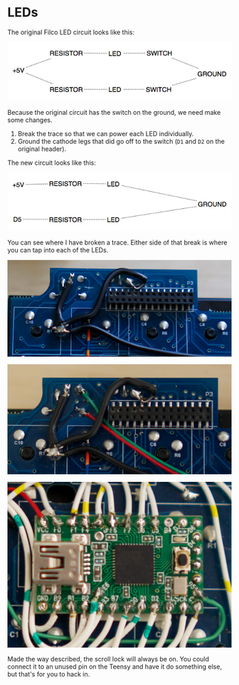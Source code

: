 # LEDs

The original Filco LED circuit looks like this:

![Filco Led Circuit](../images/filco_led_circuit.png)

Because the original circuit has the switch on the ground, we need make some changes.

1. Break the trace so that we can power each LED individually.
2. Ground the cathode legs that did go off to the switch (`D1` and `D2` on the original header).

The new circuit looks like this:

![Modified Led Circuit](../images/modified_led_circuit.png)

You can see where I have broken a trace. Either side of that break is where you can tap into each of the LEDs.

![Breaking Trace](../images/break_trace.png)

![LED Circuit](../images/led_circuit.png)

![LED On Teensy](../images/led_teensy.png)

Made the way described, the scroll lock will always be on. You could connect it to an unused pin on the Teensy and have it do something else, but that's for you to hack in.
